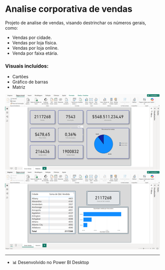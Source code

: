 # Analise corporativa de vendas

Projeto de analise de vendas, visando destrinchar os números gerais, como: 
- Vendas por cidade.
- Vendas por loja física.
- Vendas por loja online.
- Venda por faixa etária.

### Visuais incluídos:
- Cartões
- Gráfico de barras
- Matriz

![Relatório](Imagens/relatorio.png)
![Soma de Vendas](Imagens/SomaVendas.png)

---

- 📊 Desenvolvido no Power BI Desktop  
